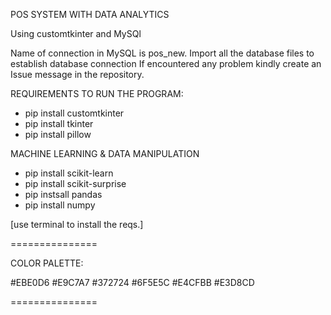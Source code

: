 POS SYSTEM WITH DATA ANALYTICS

Using customtkinter and MySQl

Name of connection in MySQL is pos_new. Import all the database files to establish database connection
If encountered any problem kindly create an Issue message in the repository. 
 
REQUIREMENTS 
TO RUN THE PROGRAM:

- pip install customtkinter
- pip install tkinter
- pip install pillow

MACHINE LEARNING & DATA MANIPULATION
- pip install scikit-learn
- pip install scikit-surprise
- pip instsall pandas
- pip install numpy


[use terminal to install the reqs.]

===============

COLOR PALETTE:

#EBE0D6
#E9C7A7
#372724
#6F5E5C
#E4CFBB
#E3D8CD

===============
